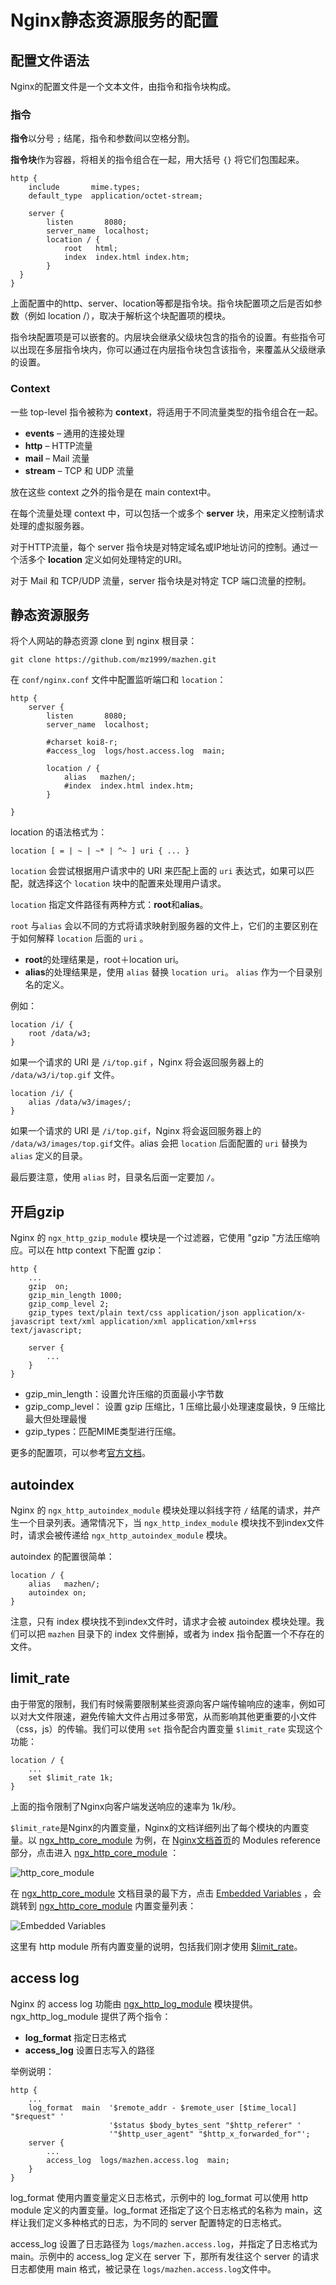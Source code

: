 # Nginx静态资源服务的配置

## 配置文件语法

Nginx的配置文件是一个文本文件，由指令和指令块构成。

### 指令

**指令**以分号 `;` 结尾，指令和参数间以空格分割。

**指令块**作为容器，将相关的指令组合在一起，用大括号 `{}` 将它们包围起来。

```nginx
http {
    include       mime.types;
    default_type  application/octet-stream;

    server {
        listen       8080;
        server_name  localhost;
        location / {
            root   html;
            index  index.html index.htm;
        }
  }
}
```

上面配置中的http、server、location等都是指令块。指令块配置项之后是否如参数（例如 location /），取决于解析这个块配置项的模块。

指令块配置项是可以嵌套的。内层块会继承父级块包含的指令的设置。有些指令可以出现在多层指令块内，你可以通过在内层指令块包含该指令，来覆盖从父级继承的设置。

### Context

一些 top-level 指令被称为 **context**，将适用于不同流量类型的指令组合在一起。

* **events** – 通用的连接处理
* **http** – HTTP流量
* **mail** – Mail 流量
* **stream** – TCP 和 UDP 流量

放在这些 context 之外的指令是在 main context中。

在每个流量处理 context 中，可以包括一个或多个 **server** 块，用来定义控制请求处理的虚拟服务器。

对于HTTP流量，每个 server 指令块是对特定域名或IP地址访问的控制。通过一个活多个 **location** 定义如何处理特定的URI。

对于 Mail 和 TCP/UDP 流量，server 指令块是对特定 TCP 端口流量的控制。

## 静态资源服务

将个人网站的静态资源 clone 到 nginx 根目录：

```shell
git clone https://github.com/mz1999/mazhen.git
```

在 `conf/nginx.conf` 文件中配置监听端口和 `location`：

```nginx
http {
    server {
        listen       8080;
        server_name  localhost;
        
        #charset koi8-r;
        #access_log  logs/host.access.log  main;
        
        location / {
            alias   mazhen/;
            #index  index.html index.htm;
        }

}
```

location 的语法格式为：

```
location [ = | ~ | ~* | ^~ ] uri { ... }
```

`location` 会尝试根据用户请求中的 URI 来匹配上面的 `uri` 表达式，如果可以匹配，就选择这个 `location` 块中的配置来处理用户请求。

`location` 指定文件路径有两种方式：**root**和**alias**。

`root` 与`alias` 会以不同的方式将请求映射到服务器的文件上，它们的主要区别在于如何解释 `location` 后面的 `uri` 。

* **root**的处理结果是，root＋location uri。
* **alias**的处理结果是，使用 `alias` 替换 `location uri`。 `alias` 作为一个目录别名的定义。

例如：

```nginx
location /i/ {
    root /data/w3;
}
```

如果一个请求的 URI 是 `/i/top.gif` ，Nginx 将会返回服务器上的 `/data/w3/i/top.gif` 文件。

```nginx
location /i/ {
    alias /data/w3/images/;
}
```

如果一个请求的 URI 是 `/i/top.gif`，Nginx 将会返回服务器上的 `/data/w3/images/top.gif`文件。alias 会把 `location` 后面配置的 `uri` 替换为 `alias` 定义的目录。

最后要注意，使用 `alias` 时，目录名后面一定要加 `/`。

## 开启gzip

Nginx 的 `ngx_http_gzip_module` 模块是一个过滤器，它使用 "gzip "方法压缩响应。可以在 http context 下配置 gzip：

```nginx
http {
    ...
    gzip  on;
    gzip_min_length 1000;
    gzip_comp_level 2;
    gzip_types text/plain text/css application/json application/x-javascript text/xml application/xml application/xml+rss text/javascript;
  
    server {
        ...
    }
}
```

* gzip_min_length：设置允许压缩的页面最小字节数
* gzip_comp_level： 设置 gzip 压缩比，1 压缩比最小处理速度最快，9 压缩比最大但处理最慢
* gzip_types：匹配MIME类型进行压缩。

更多的配置项，可以参考[官方文档](https://nginx.org/en/docs/http/ngx_http_gzip_module.html)。

## autoindex

Nginx 的 `ngx_http_autoindex_module` 模块处理以斜线字符 `/` 结尾的请求，并产生一个目录列表。通常情况下，当 `ngx_http_index_module` 模块找不到index文件时，请求会被传递给 `ngx_http_autoindex_module` 模块。

autoindex 的配置很简单：

```nginx
location / {
    alias   mazhen/;
    autoindex on;
}
```

注意，只有 index 模块找不到index文件时，请求才会被 autoindex 模块处理。我们可以把 `mazhen` 目录下的 index 文件删掉，或者为 index 指令配置一个不存在的文件。

## limit_rate

由于带宽的限制，我们有时候需要限制某些资源向客户端传输响应的速率，例如可以对大文件限速，避免传输大文件占用过多带宽，从而影响其他更重要的小文件（css，js）的传输。我们可以使用 `set` 指令配合内置变量 `$limit_rate` 实现这个功能：

```nginx
location / {
    ...
    set $limit_rate 1k;
}
```

上面的指令限制了Nginx向客户端发送响应的速率为 1k/秒。

`$limit_rate`是Nginx的内置变量，Nginx的文档详细列出了每个模块的内置变量。以 [ngx_http_core_module](https://nginx.org/en/docs/http/ngx_http_core_module.html) 为例，在 [Nginx文档首页](https://nginx.org/en/docs/)的 Modules reference 部分，点击进入 [ngx_http_core_module](https://nginx.org/en/docs/http/ngx_http_core_module.html) ：

![http_core_module](https://cdn.mazhen.tech/images/202211151058224.png)

在  [ngx_http_core_module](https://nginx.org/en/docs/http/ngx_http_core_module.html) 文档目录的最下方，点击 [Embedded Variables](https://nginx.org/en/docs/http/ngx_http_core_module.html#variables) ，会跳转到 [ngx_http_core_module](https://nginx.org/en/docs/http/ngx_http_core_module.html) 内置变量列表：

![Embedded Variables](https://cdn.mazhen.tech/images/202211151116755.png)

这里有 http module 所有内置变量的说明，包括我们刚才使用 [$limit_rate](https://nginx.org/en/docs/http/ngx_http_core_module.html#var_limit_rate)。

## access log

Nginx 的 access log 功能由 [ngx_http_log_module](https://nginx.org/en/docs/http/ngx_http_log_module.html) 模块提供。ngx_http_log_module 提供了两个指令：

* **log_format** 指定日志格式
* **access_log** 设置日志写入的路径

举例说明：

```nginx
http {
    ...
    log_format  main  '$remote_addr - $remote_user [$time_local] "$request" '
                      '$status $body_bytes_sent "$http_referer" '
                      '"$http_user_agent" "$http_x_forwarded_for"';
    server {
        ...
        access_log  logs/mazhen.access.log  main;
    }
}
```

log_format 使用内置变量定义日志格式，示例中的 log_format 可以使用 http module 定义的内置变量。log_format 还指定了这个日志格式的名称为 main，这样让我们定义多种格式的日志，为不同的 server 配置特定的日志格式。

access_log 设置了日志路径为 `logs/mazhen.access.log`，并指定了日志格式为 main。示例中的 access_log 定义在 server 下，那所有发往这个 server 的请求日志都使用 main 格式，被记录在  `logs/mazhen.access.log`文件中。
